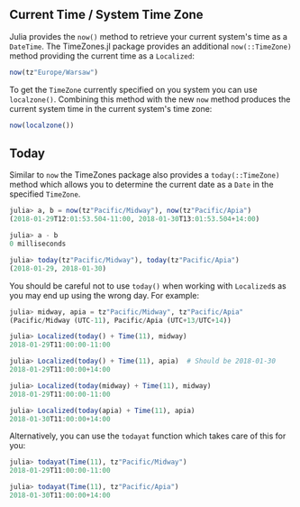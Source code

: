 ## Current Time / System Time Zone

Julia provides the `now()` method to retrieve your current system's time as a `DateTime`. The TimeZones.jl package provides an additional `now(::TimeZone)` method providing the current time as a `Localized`:

```julia
now(tz"Europe/Warsaw")
```

To get the `TimeZone` currently specified on you system you can use `localzone()`. Combining this method with the new `now` method produces the current system time in the current system's time zone:

```julia
now(localzone())
```

## Today

Similar to `now` the TimeZones package also provides a `today(::TimeZone)` method which allows you to determine the current date as a `Date` in the specified `TimeZone`.

```julia
julia> a, b = now(tz"Pacific/Midway"), now(tz"Pacific/Apia")
(2018-01-29T12:01:53.504-11:00, 2018-01-30T13:01:53.504+14:00)

julia> a - b
0 milliseconds

julia> today(tz"Pacific/Midway"), today(tz"Pacific/Apia")
(2018-01-29, 2018-01-30)
```

You should be careful not to use `today()` when working with `Localized`s as you may end up using the wrong day. For example:

```julia
julia> midway, apia = tz"Pacific/Midway", tz"Pacific/Apia"
(Pacific/Midway (UTC-11), Pacific/Apia (UTC+13/UTC+14))

julia> Localized(today() + Time(11), midway)
2018-01-29T11:00:00-11:00

julia> Localized(today() + Time(11), apia)  # Should be 2018-01-30
2018-01-29T11:00:00+14:00

julia> Localized(today(midway) + Time(11), midway)
2018-01-29T11:00:00-11:00

julia> Localized(today(apia) + Time(11), apia)
2018-01-30T11:00:00+14:00
```

Alternatively, you can use the `todayat` function which takes care of this for you:

```julia
julia> todayat(Time(11), tz"Pacific/Midway")
2018-01-29T11:00:00-11:00

julia> todayat(Time(11), tz"Pacific/Apia")
2018-01-30T11:00:00+14:00
```
